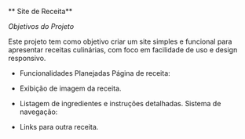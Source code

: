 ** Site de Receita**

*Objetivos do Projeto*

Este projeto tem como objetivo criar um site simples e funcional para apresentar receitas culinárias, com foco em facilidade de uso e design responsivo.

- Funcionalidades Planejadas
Página de receita:

- Exibição de imagem da receita.
- Listagem de ingredientes e instruções detalhadas. Sistema de navegação:
- Links para outra receita.
